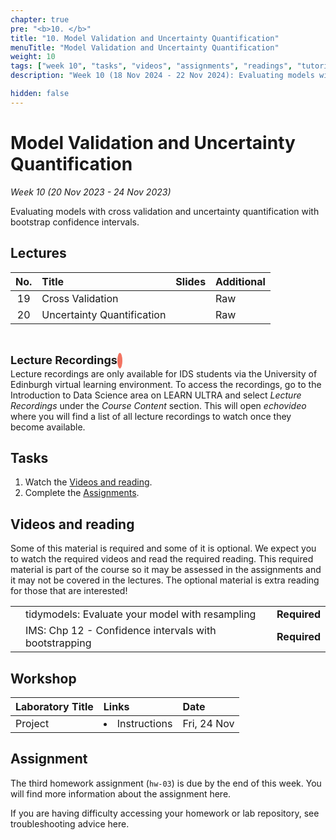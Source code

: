 ```yaml
---
chapter: true
pre: "<b>10. </b>"
title: "10. Model Validation and Uncertainty Quantification"
menuTitle: "Model Validation and Uncertainty Quantification"
weight: 10
tags: ["week 10", "tasks", "videos", "assignments", "readings", "tutorials"]
description: "Week 10 (18 Nov 2024 - 22 Nov 2024): Evaluating models with cross validation and uncertainty quantification with bootstrap confidence intervals. quantification."

hidden: false
---
```


# Model Validation and Uncertainty Quantification

_Week 10 (20 Nov 2023 - 24 Nov 2023)_

Evaluating models with cross validation and uncertainty quantification with bootstrap confidence intervals.

## Lectures

<!--
| <div style="width:50px;text-align:center">No.</div> | <div style="width:250px;text-align:left">Title</div> |  <div style="width:80px;text-align:center">Slides</div> | <div style="width:170px;text-align:center">Additional Links</div> | -->
| <div style="text-align:center">No.</div> | <div style="text-align:left">Title</div> |  <div style="text-align:center">Slides</div> | <div style="text-align:center">Additional</div> |
|:---:|:---------------------|:--------:|:------|
| 19  | Cross Validation  | <span><a id = "lecture19"><i class="fas fa-desktop fa-lg"/></a></span> | <span><a id = "GHL19">Raw<i class="fab fa-fw fa-github"/></a></span> |
| 20  | Uncertainty Quantification  | <span><a id = "lecture20"><i class="fas fa-desktop fa-lg"/></a></span> | <span><a id = "GHL20">Raw<i class="fab fa-fw fa-github"/></a></span> |

<br>
<p  style="text-align: left"> 
<font size=4pt><b>Lecture Recordings</b></font>
<span class="fa-stack" style="scale:70%">
    <i class="fas fa-backward fa-stack-1x fa-1x fa-flip-horizontal" style="color:#f37361; box-sizing: content-box; line-height: 24px; width: 24px; height: 24px; border-radius: 100%; border-style: solid; border-width: 4px;"></i>
</span>
<br>
Lecture recordings are only available for IDS students via the University of Edinburgh virtual learning environment. To access the recordings, go to the Introduction to Data Science area on LEARN ULTRA and select <em>Lecture Recordings</em>  under the <em>Course Content</em> section. This will open <em>echovideo</em> where you will find a list of all lecture recordings to watch once they become available. 

</p>

## Tasks

<ol>
  <li>Watch the <a href="#Videos and reading">Videos and reading</a>.</li>
  <li>Complete the <a href="#assignments">Assignments</a>.</li>
</ol>

## Videos and reading

<p style="text-align: left">Some of this material is required and some of it is optional. We expect you to watch the required videos and read the required reading. This required material is part of the course so it may be assessed in the assignments and it may not be covered in the lectures. The optional material is extra reading for those that are interested!</p>

<!--
| <div style="width:50px"></div>  | <div style="width:420px"></div>  |  <div style="width:200px"></div> |
|:---:|:---|:---:|
-->
|    |    |    |
|:--:|:---|:--:|
| <i class="fab fa-readme"></i> | tidymodels: <a id="TMER">Evaluate your model with resampling</a> | **Required** |
| <i class="fas fa-book"></i> | IMS: <a id="IMS12">Chp 12 - Confidence intervals with bootstrapping</a> | **Required** |

## Workshop



<!--
| <div style="width:300px;text-align:left">Laboratory Title</div> | <div style="width:170px;text-align:left">Links</div> | <div style="width:180px;text-align:left">Date</div> | -->

| <div style="text-align:left">Laboratory Title</div> | <div style="text-align:left">Links</div> | <div style="text-align:left">Date</div> |
|:---|:---|:---|
| Project |  <li><a id="LAB9Proj">Instructions</a></li> | Fri, 24 Nov |


<!---| Lab09: Make progress on projects |  <li><a id="LAB8I">Instructions</a></li>| Fri, 24 Nov, 16:00 UK |-->


## Assignment

<span><p style="text-align: left">The third homework assignment (`hw-03`) is due by the end of this week. You will find more information about the assignment <a id="homework">here</a>.</p></span>

<p style="text-align: left">If you are having difficulty accessing your homework or lab repository, see troubleshooting advice <a id="troubleshoot">here</a>.</p>


<!--
## Assignments

<p style="text-align: left">If you are having difficulty accessing your HW or Lab repo, see troubleshooting advice <a id="troubleshoot">here.</a></p>

| <div style="width:300px;text-align:left">Assignment Title</div> | <div style="width:170px;text-align:left">Links</div> | <div style="width:180px;text-align:left">Due</div> |
|:---|:---|:---|
| OQ09: Quantifying uncertainty | <li><a id="OQ9">Quiz</a></li> | Mon, 28 Nov, 12:00 UK |


## Interactive R tutorials

<p style="text-align: left"> The following are interactive R tutorials, designed to give you more practice with R. These are optional but if you’re struggling with any of the topics covered this week, we strongly recommend you work through the interactive tutorials.</p>

|  <div style="width:480px"></div>  |  <div style="width:200px"></div>  |
|:---|:---|
| <a id="RT11">Exploring the GSS</a> | Extra practice |
| <a id="RT12">Bootstrapping the GSS</a> | Extra practice |
| <a id="AE6">Application exercise 6 - The Office</a> | Help: <a id="OpeningaProject">Opening a Project</a> |
-->
